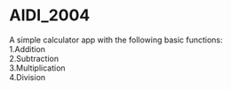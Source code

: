 # AIDI_2004

A simple calculator app with the following basic functions: <br>
1.Addition<br>
2.Subtraction<br>
3.Multiplication<br>
4.Division<br>